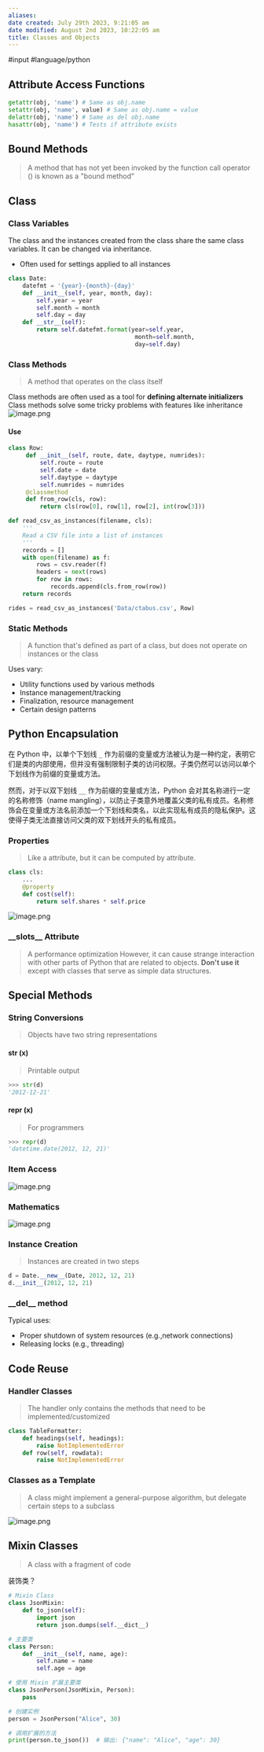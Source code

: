 ```yaml
---
aliases: 
date created: July 29th 2023, 9:21:05 am
date modified: August 2nd 2023, 10:22:05 am
title: Classes and Objects
---
```

#input 
#language/python 

## Attribute Access Functions
```python
getattr(obj, 'name') # Same as obj.name
setattr(obj, 'name', value) # Same as obj.name = value
delattr(obj, 'name') # Same as del obj.name
hasattr(obj, 'name') # Tests if attribute exists
```

## Bound Methods
>A method that has not yet been invoked by the function call operator () is known as a "bound method"

## Class
### Class Variables
The class and the instances created from the class share the same class variables. 
It can be changed via inheritance.

- Often used for settings applied to all instances
```python
class Date:
	datefmt = '{year}-{month}-{day}'
	def __init__(self, year, month, day):
		self.year = year
		self.month = month
		self.day = day
	def __str__(self):
		return self.datefmt.format(year=self.year,
									month=self.month,
									day=self.day)
```

### Class Methods
>A method that operates on the class itself

Class methods are often used as a tool for **defining alternate initializers**
Class methods solve some tricky problems with features like inheritance
![image.png](https://typora-tes.oss-cn-shanghai.aliyuncs.com/picgo/20230729132615.png)

#### Use
```python
class Row:
	 def __init__(self, route, date, daytype, numrides):
		 self.route = route
		 self.date = date
		 self.daytype = daytype
		 self.numrides = numrides
	 @classmethod
	 def from_row(cls, row):
		 return cls(row[0], row[1], row[2], int(row[3]))

def read_csv_as_instances(filename, cls):
    '''
    Read a CSV file into a list of instances
    '''
    records = []
    with open(filename) as f:
        rows = csv.reader(f)
        headers = next(rows)
        for row in rows:
            records.append(cls.from_row(row))
    return records

rides = read_csv_as_instances('Data/ctabus.csv', Row)
```

### Static Methods
>A function that's defined as part of a class, but does not operate on instances or the class

Uses vary:
- Utility functions used by various methods
- Instance management/tracking
- Finalization, resource management
- Certain design patterns

## Python Encapsulation
在 Python 中，以单个下划线 `_` 作为前缀的变量或方法被认为是一种约定，表明它们是类的内部使用，但并没有强制限制子类的访问权限。子类仍然可以访问以单个下划线作为前缀的变量或方法。

然而，对于以双下划线 `__` 作为前缀的变量或方法，Python 会对其名称进行一定的名称修饰（name mangling），以防止子类意外地覆盖父类的私有成员。名称修饰会在变量或方法名前添加一个下划线和类名，以此实现私有成员的隐私保护。这使得子类无法直接访问父类的双下划线开头的私有成员。

### Properties
> Like a attribute, but it can be computed by attribute.

```python
class cls:
	...
	@property
	def cost(self):
		return self.shares * self.price
```
![image.png](https://typora-tes.oss-cn-shanghai.aliyuncs.com/picgo/20230729172226.png)

### \_\_slots\_\_ Attribute
> A performance optimization
> However, it can cause strange interaction with other parts of Python that are related to objects.
> **Don't use it** except with classes that serve as simple data structures.

## Special Methods
### String Conversions
> Objects have two string representations

#### str (x)
>Printable output

```python
>>> str(d)
'2012-12-21'
```

#### repr (x)
> For programmers

```python
>>> repr(d)
'datetime.date(2012, 12, 21)'
```

### Item Access
![image.png](https://typora-tes.oss-cn-shanghai.aliyuncs.com/picgo/20230730102302.png)

### Mathematics
![image.png](https://typora-tes.oss-cn-shanghai.aliyuncs.com/picgo/20230730102324.png)

### Instance Creation
> Instances are created in two steps

```python
d = Date.__new__(Date, 2012, 12, 21)
d.__init__(2012, 12, 21)
```

### \_\_del\_\_ method

Typical uses:
- Proper shutdown of system resources (e.g.,network connections)
- Releasing locks (e.g., threading)

## Code Reuse
### Handler Classes
> The handler only contains the methods that need to be implemented/customized

```python
class TableFormatter:
	def headings(self, headings):
		raise NotImplementedError
	def row(self, rowdata):
		raise NotImplementedError
```

### Classes as a Template
> A class might implement a general-purpose algorithm, but delegate certain steps to a subclass

![image.png](https://typora-tes.oss-cn-shanghai.aliyuncs.com/picgo/20230730120436.png)

## Mixin Classes
> A class with a fragment of code

装饰类？

```python
# Mixin Class
class JsonMixin:
    def to_json(self):
        import json
        return json.dumps(self.__dict__)

# 主要类
class Person:
    def __init__(self, name, age):
        self.name = name
        self.age = age

# 使用 Mixin 扩展主要类
class JsonPerson(JsonMixin, Person):
    pass

# 创建实例
person = JsonPerson("Alice", 30)

# 调用扩展的方法
print(person.to_json())  # 输出: {"name": "Alice", "age": 30}
```